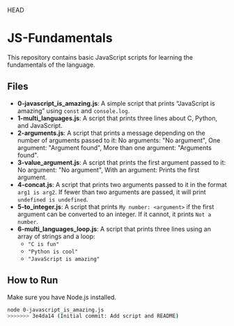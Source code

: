 HEAD
# JS-Fundamentals

This repository contains basic JavaScript scripts for learning the fundamentals of the language.

## Files


- **0-javascript_is_amazing.js**: A simple script that prints “JavaScript is amazing” using `const` and `console.log`.
- **1-multi_languages.js**: A script that prints three lines about C, Python, and JavaScript.
- **2-arguments.js**: A script that prints a message depending on the number of arguments passed to it: No arguments: "No argument", One argument: "Argument found", More than one argument: "Arguments found".
- **3-value_argument.js**: A script that prints the first argument passed to it: No argument: "No argument", With an argument: Prints the first argument.
- **4-concat.js**: A script that prints two arguments passed to it in the format `arg1 is arg2`. If fewer than two arguments are passed, it will print `undefined is undefined`.
- **5-to_integer.js**: A script that prints `My number: <argument>` if the first argument can be converted to an integer. If it cannot, it prints `Not a number`.
- **6-multi_languages_loop.js**: A script that prints three lines using an array of strings and a loop:
    - `"C is fun"`
    - `"Python is cool"`
    - `"JavaScript is amazing"`


## How to Run

Make sure you have Node.js installed.

```bash
node 0-javascript_is_amazing.js
>>>>>>> 3e4da14 (Initial commit: Add script and README)
